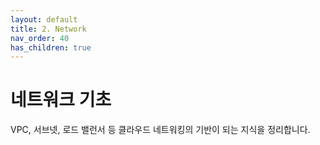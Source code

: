 ```yaml
---
layout: default
title: 2. Network
nav_order: 40
has_children: true
---
```


# 네트워크 기초

VPC, 서브넷, 로드 밸런서 등 클라우드 네트워킹의 기반이 되는 지식을 정리합니다.
